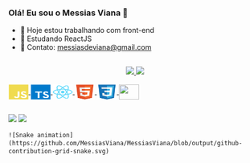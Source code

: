 ### Olá! Eu sou o Messias Viana 👋


- 🔭 Hoje estou trabalhando com front-end
- 🌱 Estudando ReactJS
- 💬 Contato: messiasdeviana@gmail.com

##
<!--https://github.com/anuraghazra/github-readme-stats-->

<div align="center">
  <a href="https://github.com/MessiasViana">
  <img height="180em" src="https://github-readme-stats.vercel.app/api?username=MessiasViana&show_icons=true&theme=radical&include_all_commits=true&count_private=true"/>
  <img height="180em" src="https://github-readme-stats.vercel.app/api/top-langs/?username=MessiasViana&layout=compact&langs_count=7&theme=radical"/>
</div>
  
<div style="display: inline_block"><br>
  <img align="center"  height="30" width="40" src="https://raw.githubusercontent.com/devicons/devicon/master/icons/javascript/javascript-plain.svg">
  <img align="center"  height="30" width="40" src="https://raw.githubusercontent.com/devicons/devicon/master/icons/typescript/typescript-plain.svg">
  <img align="center"  height="30" width="40" src="https://raw.githubusercontent.com/devicons/devicon/master/icons/react/react-original.svg">
  <img align="center"  height="30" width="40" src="https://raw.githubusercontent.com/devicons/devicon/master/icons/html5/html5-original.svg">
  <img align="center"  height="30" width="40" src="https://raw.githubusercontent.com/devicons/devicon/master/icons/css3/css3-original.svg">
  <img align="center"  height="30" width="40" src="https://cdn.jsdelivr.net/gh/devicons/devicon/icons/nodejs/nodejs-original.svg"> 
</div>

  ##
  
  <div>
  <a href="https://www.instagram.com/messias.o.v/" target="_blank"><img src="https://img.shields.io/badge/-Instagram-%23E4405F?style=for-the-badge&logo=instagram&logoColor=white" target="_blank"></a>
  <a href = "mailto:messiasdeviana@gmail.com"><img src="https://img.shields.io/badge/-Gmail-%23333?style=for-the-badge&logo=gmail&logoColor=white" target="_blank"></a>
    
    ![Snake animation](https://github.com/MessiasViana/MessiasViana/blob/output/github-contribution-grid-snake.svg)
    
  </div>
